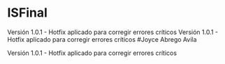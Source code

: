 # ISFinal
Versión 1.0.1 - Hotfix aplicado para corregir errores críticos
Versión 1.0.1 - Hotfix aplicado para corregir errores críticos
#Joyce Abrego Avila

Versión 1.0.1 - Hotfix aplicado para corregir errores críticos

